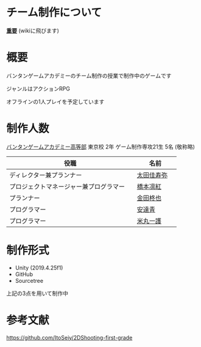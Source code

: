# チーム制作について
**[重要](https://github.com/Mallow0730/TeamA/wiki)** (wikiに飛びます)

# 概要

バンタンゲームアカデミーのチーム制作の授業で制作中のゲームです

ジャンルはアクションRPG

オフラインの1人プレイを予定しています

# 制作人数
[バンタンゲームアカデミー高等部](https://www.vantan-gamehs.com/index.php) 東京校 2年 ゲーム制作専攻21生 5名 (敬称略)

| 役職 | 名前 |
| ---- | ---- |
| ディレクター兼プランナー　| [太田佳寿弥](https://github.com/KazuyaOta)　|
| プロジェクトマネージャー兼プログラマー　| [橋本凛紅](https://github.com/rikuriku0402) |
| プランナー　| [金田柊也](https://github.com/Shuukane1201) |  
| プログラマー　| [安達青](https://github.com/Mallow0730) |
| プログラマー　| [米丸一護](https://github.com/YONE15)　|

# 制作形式

- Unity (2019.4.25f1)
- GitHub
- Sourcetree

上記の3点を用いて制作中

# 参考文献

https://github.com/ItoSeiy/2DShooting-first-grade
